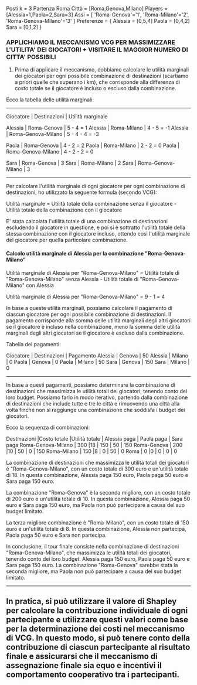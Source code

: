 Posti k = 3
Partenza Roma
Città = [Roma,Genova,Milano]
Players = [Alessia=1,Paola=2,Sara=3]
Assi = [
    'Roma-Genova'='1',
    'Roma-Milano'='2',
    'Roma-Genova-Milano'='3'
]
Preferenze = {
    Alessia = [0,5,4]
    Paola   = [0,4,2]
    Sara    = [0,1,2]
}




### APPLICHIAMO IL MECCANISMO VCG PER MASSIMIZZARE L'UTILITA' DEI GIOCATORI + VISITARE IL MAGGIOR NUMERO DI CITTA' POSSIBILI

1. Prima di applicare il meccanismo, dobbiamo calcolare le utilità marginali dei giocatori per ogni possibile combinazione di destinazioni (scartiamo a priori quelle che superano i km), che corrisponde alla differenza di costo totale se il giocatore è incluso o escluso dalla combinazione.

Ecco la tabella delle utilità marginali:
__________________________________________________
Giocatore |	Destinazioni	   | Utilità marginale

Alessia	  | Roma-Genova        |  5 - 4     =  1
Alessia	  | Roma-Milano        |  4 - 5     = -1 
Alessia	  | Roma-Genova-Milano |  5 - 4 - 4 = -3

Paola	  | Roma-Genova  	   |  4 - 2     = 2
Paola	  | Roma-Milano	       |  2 - 2     = 0
Paola	  | Roma-Genova-Milano |  4 - 2 - 2 = 0

Sara	  | Roma-Genova  	   |    3
Sara	  | Roma-Milano	       |    2
Sara	  | Roma-Genova-Milano |    3
___________________________________________________

Per calcolare l'utilità marginale di ogni giocatore per ogni combinazione di destinazioni, ho utilizzato la seguente formula (secondo VCG):

Utilità marginale = Utilità totale della combinazione senza il giocatore - Utilità totale della combinazione con il giocatore

E' stata calcolata l'utilità totale di una combinazione di destinazioni escludendo il giocatore in questione, e poi si è sottratto l'utilità totale della stessa combinazione con il giocatore incluso, ottendo così l'utilità marginale del giocatore per quella particolare combinazione.

#### Calcolo utilità marginale di Alessia per la combinazione "Roma-Genova-Milano"

Utilità marginale di Alessia per "Roma-Genova-Milano" = Utilità totale di "Roma-Genova-Milano" senza Alessia - Utilità totale di "Roma-Genova-Milano" con Alessia

Utilità marginale di Alessia per "Roma-Genova-Milano" = 9 - 1 = 4

In base a queste utilità marginali, possiamo calcolare il pagamento di ciascun giocatore per ogni possibile combinazione di destinazioni. Il pagamento corrisponde alla somma delle utilità marginali degli altri giocatori se il giocatore è incluso nella combinazione, meno la somma delle utilità marginali degli altri giocatori se il giocatore è escluso dalla combinazione.

Tabella dei pagamenti:

Giocatore |	Destinazioni	 |  Pagamento
Alessia	  | Genova	         |   50
Alessia	  | Milano	         |    0
Paola	  | Genova	         |    0
Paola	  | Milano	         |   50
Sara	  | Genova	         |  150
Sara	  | Milano	         |    0
___________________________________________________

In base a questi pagamenti, possiamo determinare la combinazione di destinazioni che massimizza le utilità totali dei giocatori, tenendo conto dei loro budget. Possiamo farlo in modo iterativo, partendo dalla combinazione di destinazioni che include tutte e tre le città e rimuovendo una città alla volta finché non si raggiunge una combinazione che soddisfa i budget dei giocatori.

Ecco la sequenza di combinazioni:

Destinazioni	    |Costo totale	|Utilità totale	| Alessia paga	| Paola paga |	Sara paga
Roma-Genova-Milano	| 300	        |18 	        | 150	        |   50	     |     150
Roma-Genova	        | 200	        |10 	        | 50	        |    0	     |     150
Roma-Milano	        | 150	        |8  	        | 0             |   50	     |       0
Roma	            |   0           |0	            | 0	            |    0       |       0


La combinazione di destinazioni che massimizza le utilità totali dei giocatori è "Roma-Genova-Milano", con un costo totale di 300 euro e un'utilità totale di 18. 
In questa combinazione, Alessia paga 150 euro, Paola paga 50 euro e Sara paga 150 euro.

La combinazione "Roma-Genova" è la seconda migliore, con un costo totale di 200 euro e un'utilità totale di 10. In questa combinazione, Alessia paga 50 euro e Sara paga 150 euro, ma Paola non può partecipare a causa del suo budget limitato.

La terza migliore combinazione è "Roma-Milano", con un costo totale di 150 euro e un'utilità totale di 8. In questa combinazione, Alessia non partecipa, Paola paga 50 euro e Sara non partecipa.

In conclusione, il tour finale consiste nella combinazione di destinazioni "Roma-Genova-Milano", che massimizza le utilità totali dei giocatori, tenendo conto dei loro budget. Alessia paga 150 euro, Paola paga 50 euro e Sara paga 150 euro. La combinazione "Roma-Genova" sarebbe stata la seconda migliore, ma Paola non può partecipare a causa del suo budget limitato.

----------------------
In pratica, si può utilizzare il valore di Shapley per calcolare la contribuzione individuale di ogni partecipante e utilizzare questi valori come base per la determinazione dei costi nel meccanismo di VCG. In questo modo, si può tenere conto della contribuzione di ciascun partecipante al risultato finale e assicurarsi che il meccanismo di assegnazione finale sia equo e incentivi il comportamento cooperativo tra i partecipanti.
------------------------
